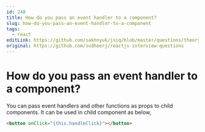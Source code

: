 ```yaml
---
id: 248
title: How do you pass an event handler to a component?
slug: how-do-you-pass-an-event-handler-to-a-component
tags:
  - react
editLink: https://github.com/sakhnyuk/jsiq/blob/master/questions/theory/react/248.md
original: https://github.com/sudheerj/reactjs-interview-questions
---
```


# How do you pass an event handler to a component?

You can pass event handlers and other functions as props to child components. It can be used in child component as below,

```html
<button onClick="{this.handleClick}"></button>
```